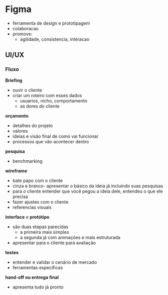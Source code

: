 # Figma

- ferramenta de design e prototipagem
- colaboracao
- promove:
    - agilidade,  consistencia, interacao

## UI/UX

### Fluxo

**Briefing**
- ouvir o cliente
- criar um roteiro com esses dados
    - usuarios, nicho, comportamento
    - as dores do cliente

**orçamento**
- detalhes do projeto
- valores
- ideias e visão final de como vai funcionar
- processos que vão acontecer dentro

**pesquisa**
- benchmarking

**wireframe**
- bate papo com o cliente
- cinza e branco- apresentar o básico da ideia já incluindo suas pesquisas
- para o cliente entender que você pegou a ideia dele, entendeu o que ele precisa
- fazer ajustes com o cliente
- referencias visuais

**interface** e **protótipo**
- são duas etapas parecidas
    - a primeira mais simples
    - a segunda já com animações e mais estruturada
- apresentar para o cliente para avaliação

**testes**
- entender e validar o cenário de mercado
- ferramentas específicas

**hand-off ou entrega final**

- apresenta tudo já pronto

